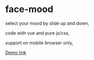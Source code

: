 # face-mood

select your mood by slide up and down,

code with vue and pure js/css,

support on mobile browser only,

[Demo link](https://jeffreyrn.github.io/face-mood/demo)